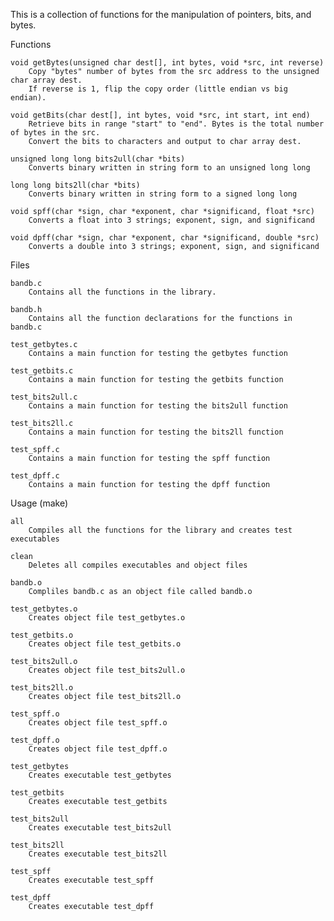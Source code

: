 This is a collection of functions for the manipulation of pointers, bits, and bytes.

Functions

    void getBytes(unsigned char dest[], int bytes, void *src, int reverse)
        Copy "bytes" number of bytes from the src address to the unsigned char array dest.
        If reverse is 1, flip the copy order (little endian vs big endian).
        
    void getBits(char dest[], int bytes, void *src, int start, int end)
        Retrieve bits in range "start" to "end". Bytes is the total number of bytes in the src.
        Convert the bits to characters and output to char array dest.
        
    unsigned long long bits2ull(char *bits)
        Converts binary written in string form to an unsigned long long
        
    long long bits2ll(char *bits)
        Converts binary written in string form to a signed long long
        
    void spff(char *sign, char *exponent, char *significand, float *src)
        Converts a float into 3 strings; exponent, sign, and significand
        
    void dpff(char *sign, char *exponent, char *significand, double *src)
        Converts a double into 3 strings; exponent, sign, and significand

Files

    bandb.c
        Contains all the functions in the library.
        
    bandb.h
        Contains all the function declarations for the functions in bandb.c
        
    test_getbytes.c
        Contains a main function for testing the getbytes function
        
    test_getbits.c
        Contains a main function for testing the getbits function
        
    test_bits2ull.c
        Contains a main function for testing the bits2ull function
        
    test_bits2ll.c
        Contains a main function for testing the bits2ll function
        
    test_spff.c
        Contains a main function for testing the spff function
        
    test_dpff.c
        Contains a main function for testing the dpff function

Usage (make)

    all
        Compiles all the functions for the library and creates test executables
        
    clean
        Deletes all compiles executables and object files
        
    bandb.o
        Compliles bandb.c as an object file called bandb.o
        
    test_getbytes.o
        Creates object file test_getbytes.o
        
    test_getbits.o
        Creates object file test_getbits.o
        
    test_bits2ull.o
        Creates object file test_bits2ull.o
        
    test_bits2ll.o
        Creates object file test_bits2ll.o
        
    test_spff.o
        Creates object file test_spff.o
        
    test_dpff.o
        Creates object file test_dpff.o
        
    test_getbytes
        Creates executable test_getbytes
        
    test_getbits
        Creates executable test_getbits
        
    test_bits2ull
        Creates executable test_bits2ull
        
    test_bits2ll
        Creates executable test_bits2ll
        
    test_spff
        Creates executable test_spff
        
    test_dpff
        Creates executable test_dpff
